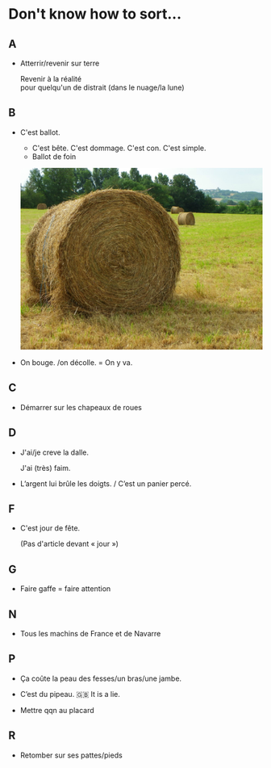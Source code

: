 # Don't know how to sort...


A
---
+ Atterrir/revenir sur terre
	
	Revenir à la réalité  
	pour quelqu'un de distrait (dans le nuage/la lune)

B
---
+ C'est ballot.
	+ C'est bête. C'est dommage. C'est con. C'est simple.
	+ Ballot de foin

	![Ballot de foin](Figures/ballot_foin.jpg)

+ On bouge. /on décolle. = On y va.

C
---
+ Démarrer sur les chapeaux de roues

D
---
+ J'ai/je creve la dalle.

	J'ai (très) faim.

+ L’argent lui brûle les doigts. / C’est un panier percé.

F
---
+ C'est jour de fête.

	(Pas d'article devant &laquo; jour &raquo;)

G
---
+ Faire gaffe = faire attention

N
---
+ Tous les machins de France et de Navarre

P
---
+ Ça coûte la peau des fesses/un bras/une jambe.

+ C’est du pipeau. :uk: It is a lie.

+ Mettre qqn au placard

R
---
+ Retomber sur ses pattes/pieds

